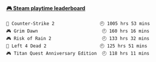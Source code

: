 <!--
**1nspir3d/1nspir3d** is a ✨ _special_ ✨ repository because its `README.md` (this file) appears on your GitHub profile.

Here are some ideas to get you started:

- 🔭 I’m currently working on ...
- 🌱 I’m currently learning ...
- 👯 I’m looking to collaborate on ...
- 🤔 I’m looking for help with ...
- 💬 Ask me about ...
- 📫 How to reach me: ...
- 😄 Pronouns: ...
- ⚡ Fun fact: ...
-->
<!-- steam-box start -->
#### <a href="https://gist.github.com/8e28347b515906c767b28b5d4f858e9f" target="_blank">🎮 Steam playtime leaderboard</a>
```text
🔫 Counter-Strike 2                 🕘 1005 hrs 53 mins
🎮 Grim Dawn                        🕘 160 hrs 16 mins
🎮 Risk of Rain 2                   🕘 133 hrs 32 mins
🧟 Left 4 Dead 2                    🕘 125 hrs 51 mins
🎮 Titan Quest Anniversary Edition  🕘 118 hrs 11 mins
```
<!-- Powered by https://github.com/YouEclipse/steam-box . -->
<!-- steam-box end -->

